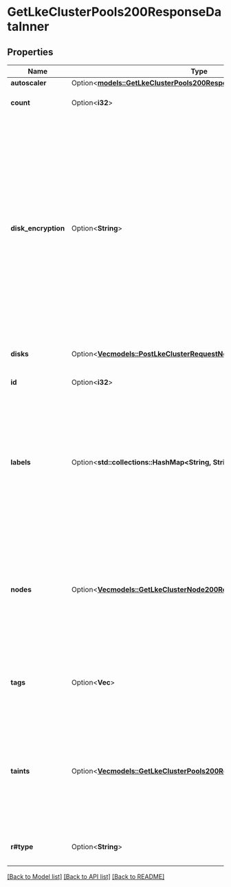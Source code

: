 # GetLkeClusterPools200ResponseDataInner

## Properties

Name | Type | Description | Notes
------------ | ------------- | ------------- | -------------
**autoscaler** | Option<[**models::GetLkeClusterPools200ResponseDataInnerAutoscaler**](get_lke_cluster_pools_200_response_data_inner_autoscaler.md)> |  | [optional]
**count** | Option<**i32**> | The number of nodes in the Node Pool. | [optional]
**disk_encryption** | Option<**String**> | __Limited availability__ For new LKE node pools, `disk_encryption` is automatically `enabled` where disk encryption is supported. It can't be `disabled`. For existing LKE node pools, this derives from the Linode's `disk_encryption` setting. If a Linode's node pool is not encrypted and you want an encrypted node pool, delete the node pool and create a new node pool. | [optional]
**disks** | Option<[**Vec<models::PostLkeClusterRequestNodePoolsInnerDisksInner>**](post_lke_cluster_request_node_pools_inner_disks_inner.md)> | This Node Pool's custom disk layout. | [optional]
**id** | Option<**i32**> | __Filterable__ This Node Pool's unique ID. | [optional]
**labels** | Option<**std::collections::HashMap<String, String>**> | Key-value pairs added as labels to nodes in the node pool. Labels help classify your nodes and easily select subsets of objects. To learn more, review [Add Labels and Taints to your LKE node pools](https://www.linode.com/docs/products/compute/kubernetes/guides/deploy-and-manage-cluster-with-the-linode-api/#add-labels-and-taints-to-your-lke-node-pools). | [optional]
**nodes** | Option<[**Vec<models::GetLkeClusterNode200Response>**](get_lke_cluster_node_200_response.md)> | Status information for the Nodes which are members of this Node Pool. If a Linode has not been provisioned for a given Node slot, the `instance_id` will be returned as `null`. | [optional]
**tags** | Option<**Vec<String>**> | __Filterable__ An array of tags applied to this object. Tags are for organizational purposes only. | [optional]
**taints** | Option<[**Vec<models::GetLkeClusterPools200ResponseDataInnerTaintsInner>**](get_lke_cluster_pools_200_response_data_inner_taints_inner.md)> | Kubernetes taints added to nodes in the node pool. Taints help control how pods are scheduled onto nodes, specifically allowing them to repel certain pods. | [optional]
**r#type** | Option<**String**> | The Linode Type for all of the nodes in the Node Pool. | [optional]

[[Back to Model list]](../README.md#documentation-for-models) [[Back to API list]](../README.md#documentation-for-api-endpoints) [[Back to README]](../README.md)


